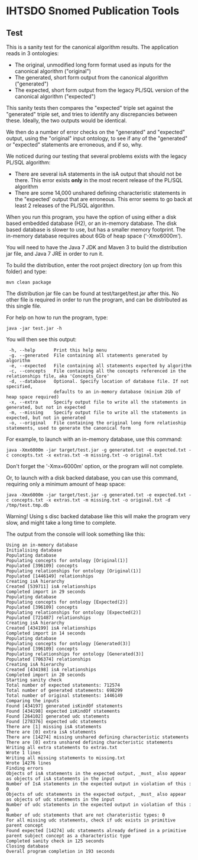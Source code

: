 IHTSDO Snomed Publication Tools
===============================

Test
----

This is a sanity test for the canonical algorithm results. The application reads in 3 ontologies:
- The original, unmodified long form format used as inputs for the canonical algorithm ("original")
- The generated, short form output from the canonical algorithm ("generated")
- The expected, short form output from the legacy PL/SQL version of the canonical algorithm ("expected")

This sanity tests then compares the "expected" triple set against the "generated" triple set, and tries to identify any discrepancies between these. Ideally, the two outputs would be identical. 

We then do a number of error checks on the "generated" and "expected" output, using the "original" input ontology, to see if any of the "generated" or "expected" statements are erroneous, and if so, why.

We noticed during our testing that several problems exists with the legacy PL/SQL algorithm:
- There are several isA statements in the isA output that should not be there. This error exists **only** in the most recent release of the PL/SQL algorithm
- There are some 14,000 unshared defining characteristic statements in the "expected' output that are erroneous. This error seems to go back at least 2 releases of the PL/SQL algorithm. 

When you run this program, you have the option of using either a disk based embedded database (H2), or an in-memory database. The disk based database is slower to use, but has a smaller memory footprint. The in-memory database requires about 6Gb of heap space ('-Xmx6000m').

You will need to have the Java 7 JDK and Maven 3 to build the distribution jar file, and Java 7 JRE in order to run it.

To build the distribution, enter the root project directory (on up from this folder) and type:

    mvn clean package

The distribution jar file can be found at test/target/test.jar after this. No other file is required in order to run the program, and can be distributed as this single file.

For help on how to run the program, type:

    java -jar test.jar -h

You will then see this output:

     -h, --help       Print this help menu
     -g. --generated  File containing all statements generated by algorithm
     -e, --expected   File containing all statements expected by algorithm
     -c, --concepts   File containing all the concepts referenced in the relationships file, aka 'Concepts_Core'
     -d, --database   Optional. Specify location of database file. If not specified, 
                      defaults to an in-memory database (minium 2Gb of heap space required)
     -x, --extra      Specify output file to write all the statements in generated, but not in expected
     -m, --missing    Specify output file to write all the statements in expected, but not in generated
     -o, --original   File containing the original long form relatioship statements, used to generate the canonical form

For example, to launch with an in-memory database, use this command:

    java -Xmx6000m -jar target/test.jar -g generated.txt -e expected.txt -c concepts.txt -x extras.txt -m missing.txt -o original.txt 
    
Don't forget the '-Xmx=6000m' option, or the program will not complete.

Or, to launch with a disk backed database, you can use this command, requiring only a minimum amount of heap space:

    java -Xmx6000m -jar target/test.jar -g generated.txt -e expected.txt -c concepts.txt -x extras.txt -m missing.txt -o original.txt -d /tmp/test.tmp.db
    
Warning! Using s disc backed database like this will make the program very slow, and might take a long time to complete.

The output from the console will look something like this:

    Using an in-memory database
    Initialising database
    Populating database
    Populating concepts for ontology [Original(1)]
    Populated [396109] concepts
    Populating relationships for ontology [Original(1)]
    Populated [1446149] relationships
    Creating isA hierarchy
    Created [539711] isA relationships
    Completed import in 29 seconds
    Populating database
    Populating concepts for ontology [Expected(2)]
    Populated [396109] concepts
    Populating relationships for ontology [Expected(2)]
    Populated [721487] relationships
    Creating isA hierarchy
    Created [434199] isA relationships
    Completed import in 14 seconds
    Populating database
    Populating concepts for ontology [Generated(3)]
    Populated [396109] concepts
    Populating relationships for ontology [Generated(3)]
    Populated [706374] relationships
    Creating isA hierarchy
    Created [434198] isA relationships
    Completed import in 20 seconds
    Starting sanity check
    Total number of expected statements: 712574
    Total number of generated statements: 698299
    Total number of original statements: 1446149
    Comparing the inputs
    Found [434197] generated isKindOf statements
    Found [434198] expected isKindOf statements
    Found [264102] generated udc statements
    Found [278376] expected udc statements
    There are [1] missing isA statements
    There are [0] extra isA statements
    There are [14274] missing unshared defining characteristic statements
    There are [0] extra unshared defining characteristic statements
    Writing all extra statements to extras.txt
    Wrote 1 lines
    Writing all missing statements to missing.txt
    Wrote 14276 lines
    Finding errors
    Objects of isA statements in the expected output, _must_ also appear as objects of isA statements in the input
    Number of IsA statements in the expected output in violation of this : 0
    Objects of udc statements in the expected output, _must_ also appear as objects of udc statements in the input
    Number of udc statements in the expected output in violation of this : 0
    Number of udc statements that are not charateristic types: 0
    For all missing udc statements, check if udc exists in primitive parent concept
    Found expected [14274] udc statements already defined in a primitive parent subject concept as a characteristic type
    Completed sanity check in 125 seconds
    Closing database
    Overall program completion in 193 seconds
    


